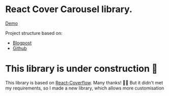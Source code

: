 # React Cover Carousel library.

[Demo](https://tender-kepler-8e3244.netlify.com/)

Project structure based on:
* [Blogpost](https://hackernoon.com/making-of-a-component-library-for-react-e6421ea4e6c7)
* [Github](https://github.com/sasha240100/react-rectangle-popup-menu)

# This library is under construction 👷‍
This library is based on [React-Coverflow](https://github.com/andyyou/react-coverflow). Many thanks! 🙇‍🙏
But it didn't met my requirements, so I made a new library, which allows more customisation
